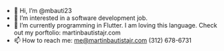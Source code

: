 - 👋 Hi, I’m @mbauti23
- 👀 I’m interested in a software development job.
- 🌱 I’m currently programming in Flutter. I am loving this language. 
    Check out my porftolio: martinbautistajr.com
- 📫 How to reach me: 
    me@martinbautistajr.com
    (312) 678-6731

